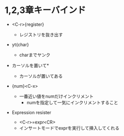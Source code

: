 # 1,2,3章キーバインド

- \<C-r\>{register}
    - レジストリを抜き出す
 
 - yt{char}
    - charまでヤンク

- カーソルを置いて\*
    - カーソルが置いてある 

- {num}\<C-x\>
    - 一番近い値をnumだけインクリメント
        - numを指定して一気にインクリメントすること
 - Expression resister 
    - \<C-r\>=expr\<CR\>
    - インサートモードでexprを実行して挿入してくれる
 
